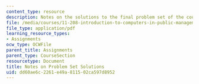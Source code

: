 ```yaml
---
content_type: resource
description: Notes on the solutions to the final problem set of the course.
file: /media/courses/11-208-introduction-to-computers-in-public-management-ii-january-iap-2002/dd60ae6c2261e49a811502ca597d8952_11208sol.pdf
file_type: application/pdf
learning_resource_types:
- Assignments
ocw_type: OCWFile
parent_title: Assignments
parent_type: CourseSection
resourcetype: Document
title: Notes on Problem Set Solutions
uid: dd60ae6c-2261-e49a-8115-02ca597d8952
---
```

